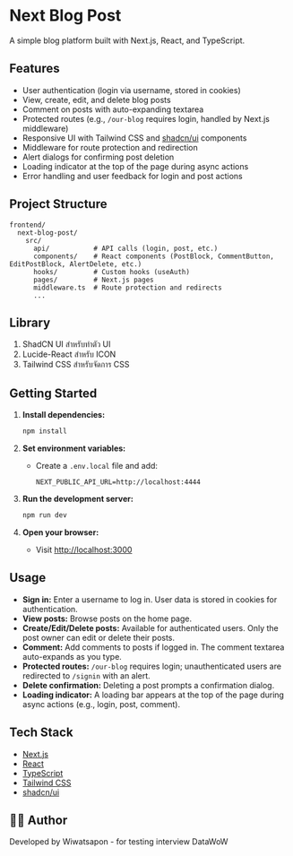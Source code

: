 # Next Blog Post

A simple blog platform built with Next.js, React, and TypeScript.

## Features

- User authentication (login via username, stored in cookies)
- View, create, edit, and delete blog posts
- Comment on posts with auto-expanding textarea
- Protected routes (e.g., `/our-blog` requires login, handled by Next.js middleware)
- Responsive UI with Tailwind CSS and [shadcn/ui](https://ui.shadcn.com/) components
- Middleware for route protection and redirection
- Alert dialogs for confirming post deletion
- Loading indicator at the top of the page during async actions
- Error handling and user feedback for login and post actions

## Project Structure

```
frontend/
  next-blog-post/
    src/
      api/           # API calls (login, post, etc.)
      components/    # React components (PostBlock, CommentButton, EditPostBlock, AlertDelete, etc.)
      hooks/         # Custom hooks (useAuth)
      pages/         # Next.js pages
      middleware.ts  # Route protection and redirects
      ...
```
## Library

1. ShadCN UI สำหรับทำตัว UI
2. Lucide-React สำหรับ ICON
3. Tailwind CSS สำหรับจัดการ CSS

## Getting Started

1. **Install dependencies:**
   ```bash
   npm install
   ```

2. **Set environment variables:**
   - Create a `.env.local` file and add:
     ```
     NEXT_PUBLIC_API_URL=http://localhost:4444
     ```

3. **Run the development server:**
   ```bash
   npm run dev
   ```

4. **Open your browser:**
   - Visit [http://localhost:3000](http://localhost:3000)

## Usage

- **Sign in:** Enter a username to log in. User data is stored in cookies for authentication.
- **View posts:** Browse posts on the home page.
- **Create/Edit/Delete posts:** Available for authenticated users. Only the post owner can edit or delete their posts.
- **Comment:** Add comments to posts if logged in. The comment textarea auto-expands as you type.
- **Protected routes:** `/our-blog` requires login; unauthenticated users are redirected to `/signin` with an alert.
- **Delete confirmation:** Deleting a post prompts a confirmation dialog.
- **Loading indicator:** A loading bar appears at the top of the page during async actions (e.g., login, post, comment).

## Tech Stack

- [Next.js](https://nextjs.org/)
- [React](https://react.dev/)
- [TypeScript](https://www.typescriptlang.org/)
- [Tailwind CSS](https://tailwindcss.com/)
- [shadcn/ui](https://ui.shadcn.com/)

## 🙋‍♂️ Author
Developed by Wiwatsapon - for testing interview DataWoW